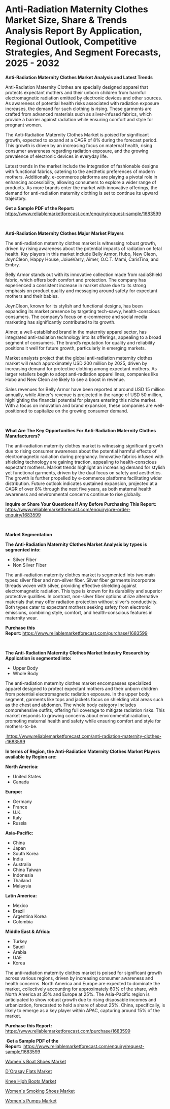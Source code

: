 <p><h1>Anti-Radiation Maternity Clothes Market Size, Share & Trends Analysis Report By Application, Regional Outlook, Competitive Strategies, And Segment Forecasts, 2025 - 2032</h1></p><p><strong>Anti-Radiation Maternity Clothes Market Analysis and Latest Trends</strong></p>
<p><p>Anti-Radiation Maternity Clothes are specially designed apparel that protects expectant mothers and their unborn children from harmful electromagnetic radiation emitted by electronic devices and other sources. As awareness of potential health risks associated with radiation exposure increases, the demand for such clothing is rising. These garments are crafted from advanced materials such as silver-infused fabrics, which provide a barrier against radiation while ensuring comfort and style for pregnant women.</p><p>The Anti-Radiation Maternity Clothes Market is poised for significant growth, expected to expand at a CAGR of 8% during the forecast period. This growth is driven by an increasing focus on maternal health, rising consumer awareness regarding radiation exposure, and the growing prevalence of electronic devices in everyday life. </p><p>Latest trends in the market include the integration of fashionable designs with functional fabrics, catering to the aesthetic preferences of modern mothers. Additionally, e-commerce platforms are playing a pivotal role in enhancing accessibility, allowing consumers to explore a wider range of products. As more brands enter the market with innovative offerings, the demand for anti-radiation maternity clothing is set to continue its upward trajectory.</p></p>
<p><strong>Get a Sample PDF of the Report:&nbsp;</strong> <a href="https://www.reliablemarketforecast.com/enquiry/request-sample/1683599?utm_campaign=1888&utm_medium=2&utm_source=Github&utm_content=ia&utm_term=26032025&utm_id=anti-radiation-maternity-clothes">https://www.reliablemarketforecast.com/enquiry/request-sample/1683599</a></p>
<p>&nbsp;</p>
<p><strong>Anti-Radiation Maternity Clothes Major Market Players</strong></p>
<p><p>The anti-radiation maternity clothes market is witnessing robust growth, driven by rising awareness about the potential impacts of radiation on fetal health. Key players in this market include Belly Armor, Hubo, New Cleon, JoynCleon, Happy House, JoiueVarry, Aimer, O.C.T. Mami, CarisTina, and Embry.</p><p>Belly Armor stands out with its innovative collection made from radiaShield fabric, which offers both comfort and protection. The company has experienced a consistent increase in market share due to its strong emphasis on product quality and messaging around safety for expectant mothers and their babies.</p><p>JoynCleon, known for its stylish and functional designs, has been expanding its market presence by targeting tech-savvy, health-conscious consumers. The company’s focus on e-commerce and social media marketing has significantly contributed to its growth.</p><p>Aimer, a well-established brand in the maternity apparel sector, has integrated anti-radiation technology into its offerings, appealing to a broad segment of consumers. The brand’s reputation for quality and reliability positions it well for future growth, particularly in emerging markets.</p><p>Market analysts project that the global anti-radiation maternity clothes market will reach approximately USD 200 million by 2025, driven by increasing demand for protective clothing among expectant mothers. As larger retailers begin to adopt anti-radiation apparel lines, companies like Hubo and New Cleon are likely to see a boost in revenue.</p><p>Sales revenues for Belly Armor have been reported at around USD 15 million annually, while Aimer's revenue is projected in the range of USD 50 million, highlighting the financial potential for players entering this niche market. With a focus on innovation and brand expansion, these companies are well-positioned to capitalize on the growing consumer demand.</p></p>
<p>&nbsp;</p>
<p><strong>What Are The Key Opportunities For Anti-Radiation Maternity Clothes Manufacturers?</strong></p>
<p><p>The anti-radiation maternity clothes market is witnessing significant growth due to rising consumer awareness about the potential harmful effects of electromagnetic radiation during pregnancy. Innovative fabrics infused with shielding technology are gaining traction, appealing to health-conscious expectant mothers. Market trends highlight an increasing demand for stylish yet functional garments, driven by the dual focus on safety and aesthetics. The growth is further propelled by e-commerce platforms facilitating wider distribution. Future outlook indicates sustained expansion, projected at a CAGR of over 8% through the next five years, as both maternal health awareness and environmental concerns continue to rise globally.</p></p>
<p><strong>Inquire or Share Your Questions If Any Before Purchasing This Report:</strong> <a href="https://www.reliablemarketforecast.com/enquiry/pre-order-enquiry/1683599?utm_campaign=1888&utm_medium=2&utm_source=Github&utm_content=ia&utm_term=26032025&utm_id=anti-radiation-maternity-clothes">https://www.reliablemarketforecast.com/enquiry/pre-order-enquiry/1683599</a></p>
<p>&nbsp;</p>
<p><strong>Market Segmentation</strong></p>
<p><strong>The Anti-Radiation Maternity Clothes Market Analysis by types is segmented into:</strong></p>
<p><ul><li>Silver Fiber</li><li>Non Silver Fiber</li></ul></p>
<p><p>The anti-radiation maternity clothes market is segmented into two main types: silver fiber and non-silver fiber. Silver fiber garments incorporate threads woven with silver, providing effective shielding against electromagnetic radiation. This type is known for its durability and superior protective qualities. In contrast, non-silver fiber options utilize alternative materials that may offer radiation protection without silver’s conductivity. Both types cater to expectant mothers seeking safety from electronic emissions, combining style, comfort, and health-conscious features in maternity wear.</p></p>
<p><strong>Purchase this Report:&nbsp;</strong><a href="https://www.reliablemarketforecast.com/purchase/1683599?utm_campaign=1888&utm_medium=2&utm_source=Github&utm_content=ia&utm_term=26032025&utm_id=anti-radiation-maternity-clothes">https://www.reliablemarketforecast.com/purchase/1683599</a></p>
<p>&nbsp;</p>
<p><strong>The Anti-Radiation Maternity Clothes Market Industry Research by Application is segmented into:</strong></p>
<p><ul><li>Upper Body</li><li>Whole Body</li></ul></p>
<p><p>The anti-radiation maternity clothes market encompasses specialized apparel designed to protect expectant mothers and their unborn children from potential electromagnetic radiation exposure. In the upper body segment, garments like tops and jackets focus on shielding vital areas such as the chest and abdomen. The whole body category includes comprehensive outfits, offering full coverage to mitigate radiation risks. This market responds to growing concerns about environmental radiation, promoting maternal health and safety while ensuring comfort and style for mothers-to-be.</p></p>
<p><a href="https://www.reliablemarketforecast.com/anti-radiation-maternity-clothes-r1683599?utm_campaign=1888&utm_medium=2&utm_source=Github&utm_content=ia&utm_term=26032025&utm_id=anti-radiation-maternity-clothes">&nbsp;https://www.reliablemarketforecast.com/anti-radiation-maternity-clothes-r1683599</a></p>
<p><strong>In terms of Region, the Anti-Radiation Maternity Clothes Market Players available by Region are:</strong></p>
<p>
    <p> <strong> North America: </strong>
        <ul>
            <li>United States</li>
            <li>Canada</li>
        </ul>
        </p> 
    <p> <strong> Europe: </strong>
        <ul>
            <li>Germany</li>
            <li>France</li>
            <li>U.K.</li>
            <li>Italy</li>
            <li>Russia</li>
        </ul>
        </p> 
    <p> <strong> Asia-Pacific: </strong>
        <ul>
            <li>China</li>
            <li>Japan</li>
            <li>South Korea</li>
            <li>India</li>
            <li>Australia</li>
            <li>China Taiwan</li>
            <li>Indonesia</li>
            <li>Thailand</li>
            <li>Malaysia</li>
        </ul>
        </p> 
    <p> <strong> Latin America: </strong>
        <ul>
            <li>Mexico</li>
            <li>Brazil</li>
            <li>Argentina Korea</li>
            <li>Colombia</li>
        </ul>
        </p> 
    <p> <strong> Middle East & Africa: </strong>
        <ul>
            <li>Turkey</li>
            <li>Saudi</li>
            <li>Arabia</li>
            <li>UAE</li>
            <li>Korea</li>
        </ul>
    </p>
    </p>
<p><p>The anti-radiation maternity clothes market is poised for significant growth across various regions, driven by increasing consumer awareness and health concerns. North America and Europe are expected to dominate the market, collectively accounting for approximately 60% of the share, with North America at 35% and Europe at 25%. The Asia-Pacific region is anticipated to show robust growth due to rising disposable incomes and urbanization, forecasted to hold a share of about 25%. China, specifically, is likely to emerge as a key player within APAC, capturing around 15% of the market.</p></p>
<p><strong>Purchase this Report: </strong><a href="https://www.reliablemarketforecast.com/purchase/1683599?utm_campaign=1888&utm_medium=2&utm_source=Github&utm_content=ia&utm_term=26032025&utm_id=anti-radiation-maternity-clothes">https://www.reliablemarketforecast.com/purchase/1683599</a></p>
<p>&nbsp;<strong>Get a Sample PDF of the Report:&nbsp;&nbsp;</strong><a href="https://www.reliablemarketforecast.com/enquiry/request-sample/1683599?utm_campaign=1888&utm_medium=2&utm_source=Github&utm_content=ia&utm_term=26032025&utm_id=anti-radiation-maternity-clothes">https://www.reliablemarketforecast.com/enquiry/request-sample/1683599</a></p>
<p><strong></strong></p>
<p><p><a href="https://github.com/hayasiorover/Market-Research-Report-List-1/blob/main/womens-boat-shoes-market.md?utm_campaign=1888&utm_medium=2&utm_source=Github&utm_content=ia&utm_term=26032025&utm_id=anti-radiation-maternity-clothes">Women`s Boat Shoes Market</a></p><p><a href="https://github.com/makzzochil/Market-Research-Report-List-1/blob/main/dorasay-flats-market.md?utm_campaign=1888&utm_medium=2&utm_source=Github&utm_content=ia&utm_term=26032025&utm_id=anti-radiation-maternity-clothes">D`Orasay Flats Market</a></p><p><a href="https://github.com/gitfwelday/Market-Research-Report-List-1/blob/main/knee-high-boots-market.md?utm_campaign=1888&utm_medium=2&utm_source=Github&utm_content=ia&utm_term=26032025&utm_id=anti-radiation-maternity-clothes">Knee High Boots Market</a></p><p><a href="https://github.com/mronmizoe/Market-Research-Report-List-1/blob/main/womens-smoking-shoes-market.md?utm_campaign=1888&utm_medium=2&utm_source=Github&utm_content=ia&utm_term=26032025&utm_id=anti-radiation-maternity-clothes">Women`s Smoking Shoes Market</a></p><p><a href="https://github.com/heinslakey2x/Market-Research-Report-List-1/blob/main/womens-pumps-market.md?utm_campaign=1888&utm_medium=2&utm_source=Github&utm_content=ia&utm_term=26032025&utm_id=anti-radiation-maternity-clothes">Women`s Pumps Market</a></p></p>